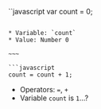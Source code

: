``javascript
var count = 0;
```
 
* Variable: `count`
* Value: Number 0
 
~~~
 
```javascript
count = count + 1;
```
 
* Operators: `=`, `+`
* Variable `count` is `1`...?

